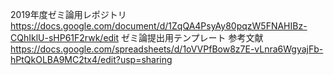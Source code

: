 2019年度ゼミ論用レポジトリ
https://docs.google.com/document/d/1ZqQA4PsyAy80pqzW5FNAHIBz-CQhIklU-sHP61F2rwk/edit
ゼミ論提出用テンプレート
参考文献
https://docs.google.com/spreadsheets/d/1oVVPfBow8z7E-vLnra6WgyajFb-hPtQkOLBA9MC2tx4/edit?usp=sharing
